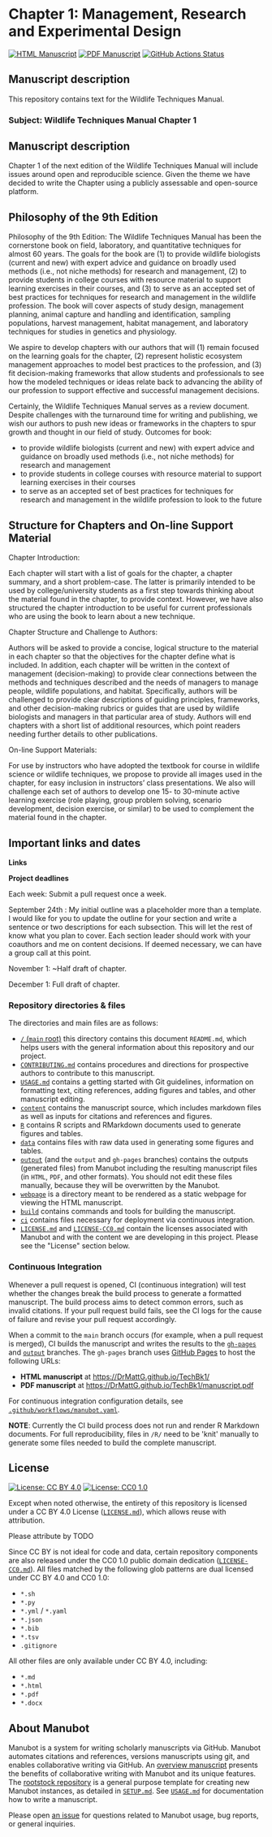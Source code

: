 # Chapter 1: Management, Research and Experimental Design 

[![HTML Manuscript](https://img.shields.io/badge/manuscript-HTML-blue.svg)](https://DrMattG.github.io/TechBk1/)
[![PDF Manuscript](https://img.shields.io/badge/manuscript-PDF-blue.svg)](https://DrMattG.github.io/TechBk1/manuscript.pdf)
[![GitHub Actions Status](https://github.com/DrMattG/TechBk1/workflows/Manubot/badge.svg)](https://github.com/DrMattG/TechBk1/actions)

## Manuscript description

<!-- usage note: edit this section. -->

This repository contains text for the Wildlife Techniques Manual.

### Subject: Wildlife Techniques Manual Chapter 1 

## Manuscript description

<!-- usage note: edit this section. -->

Chapter 1 of the next edition of the Wildlife Techniques Manual will include issues around open and reproducible science. Given the theme we have decided to write the Chapter using a publicly assessable and open-source platform. 

## Philosophy of the 9th Edition

Philosophy of the 9th Edition:
The Wildlife Techniques Manual has been the cornerstone book on field, laboratory, and 
quantitative techniques for almost 60 years. The goals for the book are (1) to provide 
wildlife biologists (current and new) with expert advice and guidance on broadly used 
methods (i.e., not niche methods) for research and management, (2) to provide students in 
college courses with resource material to support learning exercises in their courses, and 
(3) to serve as an accepted set of best practices for techniques for research and 
management in the wildlife profession. The book will cover aspects of study design, 
management planning, animal capture and handling and identification, sampling 
populations, harvest management, habitat management, and laboratory techniques for 
studies in genetics and physiology.

We aspire to develop chapters with our authors that will (1) remain focused on the 
learning goals for the chapter, (2) represent holistic ecosystem management approaches to 
model best practices to the profession, and (3) fit decision-making frameworks that allow 
students and professionals to see how the modeled techniques or ideas relate back to 
advancing the ability of our profession to support effective and successful management 
decisions. 

Certainly, the Wildlife Techniques Manual serves as a review document. Despite challenges 
with the turnaround time for writing and publishing, we wish our authors to push new 
ideas or frameworks in the chapters to spur growth and thought in our field of study.
Outcomes for book:
+ to provide wildlife biologists (current and new) with expert advice and guidance on broadly used methods (i.e., not niche methods) for research and management
+ to provide students in college courses with resource material to support learning exercises in their courses
+ to serve as an accepted set of best practices for techniques for research and management in the wildlife profession to look to the future

## Structure for Chapters and On-line Support Material

Chapter Introduction:

Each chapter will start with a list of goals for the chapter, a chapter summary, and a short 
problem-case. The latter is primarily intended to be used by college/university students as 
a first step towards thinking about the material found in the chapter, to provide context. 
However, we have also structured the chapter introduction to be useful for current 
professionals who are using the book to learn about a new technique.

Chapter Structure and Challenge to Authors:

Authors will be asked to provide a concise, logical structure to the material in each chapter 
so that the objectives for the chapter define what is included. In addition, each chapter will 
be written in the context of management (decision-making) to provide clear connections 
between the methods and techniques described and the needs of managers to manage 
people, wildlife populations, and habitat. Specifically, authors will be challenged to provide 
clear descriptions of guiding principles, frameworks, and other decision-making rubrics or 
guides that are used by wildlife biologists and managers in that particular area of study. 
Authors will end chapters with a short list of additional resources, which point readers 
needing further details to other publications.

On-line Support Materials:

For use by instructors who have adopted the textbook for course in wildlife science or 
wildlife techniques, we propose to provide all images used in the chapter, for easy inclusion 
in instructors’ class presentations. We also will challenge each set of authors to develop 
one 15- to 30-minute active learning exercise (role playing, group problem solving, 
scenario development, decision exercise, or similar) to be used to complement the material 
found in the chapter.


## Important links and dates

**Links**


**Project deadlines**

Each week: Submit a pull request once a week. 

September 24th : My initial outline was a placeholder more than a template. I would like for you to update the outline for your section and write a sentence or two descriptions for each subsection. This will let the rest of know what you plan to cover. Each section leader should work with your coauthors and me on content decisions. If deemed necessary, we can have a group call at this point. 

November 1: ~Half draft of chapter. 

December 1: Full draft of chapter.


### Repository directories & files

The directories and main files are as follows:
+ [`/` (`main` root)](https://github.com/DrMattG/TechBk1) this directory contains this document `README.md`, which helps users with the general information about this repository and our project.
+ [`CONTRIBUTING.md`](CONTRIBUTING.md) contains procedures and directions for prospective authors to contribute to this manuscript.
+ [`USAGE.md`](USAGE.md) contains a getting started with Git guidelines, information on formatting text, citing references, adding figures and tables, and other manuscript editing.
+ [`content`](content) contains the manuscript source, which includes markdown files as well as inputs for citations and references and figures.
+ [`R`](R) contains R scripts and RMarkdown documents used to generate figures and tables.
+ [`data`](data) contains files with raw data used in generating some figures and tables.
+ [`output`](output) (and the `output` and `gh-pages` branches) contains the outputs (generated files) from Manubot including the resulting manuscript files (in `HTML`, `PDF`, and other formats).
  You should not edit these files manually, because they will be overwritten by the Manubot.
+ [`webpage`](webpage) is a directory meant to be rendered as a static webpage for viewing the HTML manuscript.
+ [`build`](build) contains commands and tools for building the manuscript.
+ [`ci`](ci) contains files necessary for deployment via continuous integration.
+ [`LICENSE.md`](LICENSE.md) and [`LICENSE-CC0.md`](LICENSE-CC0.md) contain the licenses associated with Manubot and with the content we are developing in this project. Please see the "License" section below.

### Continuous Integration

Whenever a pull request is opened, CI (continuous integration) will test whether the changes break the build process to generate a formatted manuscript.
The build process aims to detect common errors, such as invalid citations. 
If your pull request build fails, see the CI logs for the cause of failure and revise your pull request accordingly.

When a commit to the `main` branch occurs (for example, when a pull request is merged), CI builds the manuscript and writes the results to the [`gh-pages`](https://github.com/DrMattG/TechBk1/tree/gh-pages) and [`output`](https://github.com/DrMattG/TechBk1/tree/output) branches.
The `gh-pages` branch uses [GitHub Pages](https://pages.github.com/) to host the following URLs:

+ **HTML manuscript** at https://DrMattG.github.io/TechBk1/
+ **PDF manuscript** at https://DrMattG.github.io/TechBk1/manuscript.pdf

For continuous integration configuration details, see [`.github/workflows/manubot.yaml`](.github/workflows/manubot.yaml).

**NOTE**: Currently the CI build process does not run and render R Markdown documents.  For full reproducibility, files in `/R/` need to be 'knit' manually to generate some files needed to build the complete manuscript.

## License

<!--
usage note: edit this section to change the license of your manuscript or source code changes to this repository.
We encourage users to openly license their manuscripts, which is the default as specified below.
-->

[![License: CC BY 4.0](https://img.shields.io/badge/License%20All-CC%20BY%204.0-lightgrey.svg)](http://creativecommons.org/licenses/by/4.0/)
[![License: CC0 1.0](https://img.shields.io/badge/License%20Parts-CC0%201.0-lightgrey.svg)](https://creativecommons.org/publicdomain/zero/1.0/)

Except when noted otherwise, the entirety of this repository is licensed under a CC BY 4.0 License ([`LICENSE.md`](LICENSE.md)), which allows reuse with attribution.

Please attribute by TODO 

Since CC BY is not ideal for code and data, certain repository components are also released under the CC0 1.0 public domain dedication ([`LICENSE-CC0.md`](LICENSE-CC0.md)).
All files matched by the following glob patterns are dual licensed under CC BY 4.0 and CC0 1.0:

+ `*.sh`
+ `*.py`
+ `*.yml` / `*.yaml`
+ `*.json`
+ `*.bib`
+ `*.tsv`
+ `.gitignore`

All other files are only available under CC BY 4.0, including:

+ `*.md`
+ `*.html`
+ `*.pdf`
+ `*.docx`


## About Manubot

<!-- usage note: do not edit this section -->

Manubot is a system for writing scholarly manuscripts via GitHub.
Manubot automates citations and references, versions manuscripts using git, and enables collaborative writing via GitHub.
An [overview manuscript](https://greenelab.github.io/meta-review/ "Open collaborative writing with Manubot") presents the benefits of collaborative writing with Manubot and its unique features.
The [rootstock repository](https://git.io/fhQH1) is a general purpose template for creating new Manubot instances, as detailed in [`SETUP.md`](SETUP.md).
See [`USAGE.md`](USAGE.md) for documentation how to write a manuscript.

Please open [an issue](https://git.io/fhQHM) for questions related to Manubot usage, bug reports, or general inquiries.
